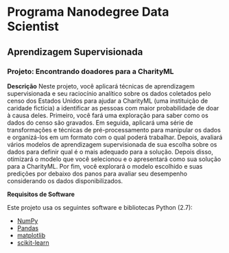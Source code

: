 # Programa Nanodegree Data Scientist

## Aprendizagem Supervisionada

### Projeto: Encontrando doadores para a CharityML

**Descrição**
Neste projeto, você aplicará técnicas de aprendizagem supervisionada e seu raciocínio analítico sobre os dados coletados pelo censo dos Estados Unidos para ajudar a CharityML (uma instituição de caridade fictícia) a identificar as pessoas com maior probabilidade de doar à causa deles. Primeiro, você fará uma exploração para saber como os dados do censo são gravados. Em seguida, aplicará uma série de transformações e técnicas de pré-processamento para manipular os dados e organizá-los em um formato com o qual poderá trabalhar. Depois, avaliará vários modelos de aprendizagem supervisionada de sua escolha sobre os dados para definir qual é o mais adequado para a solução. Depois disso, otimizará o modelo que você selecionou e o apresentará como sua solução para a CharityML. Por fim, você explorará o modelo escolhido e suas predições por debaixo dos panos para avaliar seu desempenho considerando os dados disponibilizados.

**Requisitos de Software**

Este projeto usa os seguintes software e bibliotecas Python (2.7):

- [NumPy](http://www.numpy.org/)
- [Pandas](http://pandas.pydata.org)
- [matplotlib](http://matplotlib.org/)
- [scikit-learn](http://scikit-learn.org/stable/)


